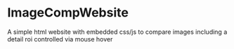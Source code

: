 # ImageCompWebsite
A simple html website with embedded css/js to compare images including a detail roi controlled via mouse hover
